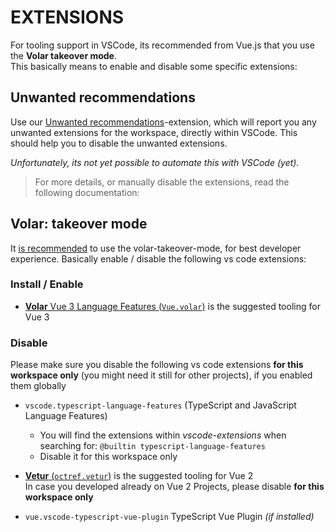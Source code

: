 
# EXTENSIONS

For tooling support in VSCode, its recommended from Vue.js that you use the **Volar takeover mode**.  
This basically means to enable and disable some specific extensions:

## Unwanted recommendations

Use our [Unwanted recommendations](https://marketplace.visualstudio.com/items?itemName=GARAIOAG.garaio-vscode-unwanted-recommendations)-extension, which will report you any unwanted extensions for the workspace, directly within VSCode. This should help you to disable the unwanted extensions.

*Unfortunately, its not yet possible to automate this with VSCode (yet).*

> For more details, or manually disable the extensions, read the following documentation:

## Volar: takeover mode

It [is recommended](https://vuejs.org/guide/typescript/overview.html#volar-takeover-mode) to use the volar-takeover-mode, for best developer experience.
Basically enable / disable the following vs code extensions:

### **Install / Enable**

* [**Volar** Vue 3 Language Features (`Vue.volar`)](<https://marketplace.visualstudio.com/items?itemName=Vue.volar>)  is the suggested tooling for Vue 3

### **Disable**

Please make sure you disable the following vs code extensions **for this workspace only** (you might need it still for other projects), if you enabled them globally

* `vscode.typescript-language-features` (TypeScript and JavaScript Language Features)
  * You will find the extensions within *vscode-extensions* when searching for: `@builtin typescript-language-features`
  * Disable it for this workspace only

* [**Vetur** (`octref.vetur`)](https://marketplace.visualstudio.com/items?itemName=octref.vetur) is the suggested tooling for Vue 2  
  In case you developed already on Vue 2 Projects, please disable **for this workspace only**

* `vue.vscode-typescript-vue-plugin` TypeScript Vue Plugin *(if installed)*
